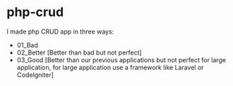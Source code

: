 # php-crud
I made php CRUD app in three ways:
- 01_Bad
- 02_Better [Better than bad but not perfect]
- 03_Good [Better than our previous applications but not perfect for large application, for large application use a framework like Laravel or CodeIgniter]
